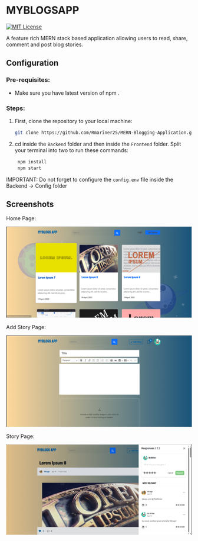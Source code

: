 # MYBLOGSAPP 

[![MIT License](https://img.shields.io/github/license/Rmariner25/MERN-Blogging-Application)](https://github.com/Rmariner25/MERN-Blogging-Application/blob/main/LICENSE)

A feature rich MERN stack based application allowing users to read, share, comment and post blog stories. 

## Configuration 

### Pre-requisites:

* Make sure you have latest version of npm .

### Steps:

1. First, clone the repository to your local machine: 
  
   ```bash
   git clone https://github.com/Rmariner25/MERN-Blogging-Application.git
   ```
  
2. cd inside the `Backend` folder and then inside the `Frontend` folder. Split your terminal into two to run these commands:

   ```bash
    npm install
    npm start
   ```

IMPORTANT: Do not forget to configure the `config.env` file inside the Backend -> Config folder

## Screenshots

Home Page:

![Home page](https://github.com/Rmariner25/MERN-Blogging-Application/blob/main/Screenshots/home_page.png)
<br>

Add Story Page:

![Add Story Page](https://github.com/Rmariner25/MERN-Blogging-Application/blob/main/Screenshots/add_story_page.png) 
<br>

Story Page:

![Story Page](https://github.com/Rmariner25/MERN-Blogging-Application/blob/main/Screenshots/story_page.png) 
<br>


